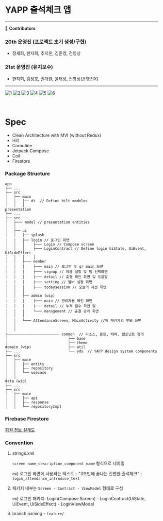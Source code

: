 # YAPP 출석체크 앱 


---
🙌 **Contributors**
### 20th 운영진 (프로젝트 초기 생성/구현)
- 정세희, 한지희, 추지온, 김준영, 전영상
### 21st 운영진 (유지보수)
- 한지희, 김정호, 권대원, 윤태성, 전영상(운영진X)
---


![1](https://user-images.githubusercontent.com/39688690/162011524-7c47c51a-bd14-4b4f-a01d-083efe46a866.png)
![2](https://user-images.githubusercontent.com/39688690/162011557-b498f1bb-38b8-429f-8bd0-bf51ee2527af.png)
![3](https://user-images.githubusercontent.com/39688690/162011562-af5fe477-b280-466c-8fd3-ca1ae174b463.png)
![4](https://user-images.githubusercontent.com/39688690/162011565-d460eda0-752d-4ba1-a68e-b4c0c3c03343.png)
![5](https://user-images.githubusercontent.com/39688690/162011568-c8284332-4fe4-4660-8e57-e5d0843b93ee.png)
![6](https://user-images.githubusercontent.com/39688690/162011571-4a70181e-2f1a-45e8-b38c-7d6fea840fd3.png)

<br>

# Spec

* Clean Architecture with MVI (without Redux)
* Hilt
* Coroutine
* Jetpack Compose
* Coil 
* Firestore


### Package Structure

```
app
├── ...
├── src
│   ├── main           
│   │   ├── di  // Define hilt modules             
│   │   │              
presentation
├── ...
├── src
│   ├─── model // presentation entities
│   │ 
│   ├── ui   
│   │   ├── splash
│   │   ├── login // 로그인 화면       
│   │   │    ├─── Login // Compose screen
│   │   │    ├─── LoginContract // Define login UiState, UiEvent, UiSideEffect
│   │   │    │
│   │   ├─── member
│   │   │    ├─── main // 로그인 후 qr main 화면
│   │   │    ├─── signup // 이름 설정 및 팀 선택화면    
│   │   │    ├─── detail // 출결 확인 화면 및 도움말   
│   │   │    ├─── setting // 멤버 설정 화면
│   │   │    ├─── todaysession // 오늘의 세션 화면
│   │   │
│   │   ├── admin (wip)                 
│   │   │    ├─── main // 관리자용 메인 화면
│   │   │    ├─── detail // 누적 점수 확인 및  
│   │   │    └─── management // 출결 관리 화면 
│   │   │ 
│   │   └─── AttendanceScreen, MainActivity //위 패키지의 부모 화면
│   │   
│   │ 
├──────────────────────── common  // 리소스, 폰트, 테마, 컴포넌트 정의
│                            ├── base
│                            ├── theme
domain (wip)                 ├── util		
├── ...                      └── yds  // YAPP design system components
├── src                                     
│   ├── main                                      
│   │   ├── entity                  
│   │   ├── repository                      
│   │   └── usecase    
│   │  
data (wip)
├── ...
├── src
│   ├── main
│   │   ├── api                 
│   │   ├── response                  
│   │   └── repositoryImpl      

```



### Firebase Firestore

[회원 정보 설계도](https://www.figma.com/file/idqXFkMpDNg4to6bkOk0ou/YAPP-Attendance-FireStore?node-id=0%3A1)



### Convention

1. strings.xml

    `screen name_description_component name` 형식으로 네이밍 

   ex) 로그인 화면에 사용되는 텍스트 - "3초만에 끝나는 간편한 출석체크" : `login_attendance_introduce_text`

2. 패키지 내부는 `Screen - Contract - ViewModel` 형태로 구성

   ex) 로그인 패키지: Login(Compose Screen) - LoginContract(UiState, UiEvent, UiSideEffect) - LoginViewModel

3. branch naming - `feature/`


